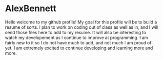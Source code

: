 # AlexBennett
Hello welcome to my github profile! My goal for this profile will be to build a resume of sorts. I plan to work on coding out of class as well as in, and I will send those files here to add to my resume. It will also be interesting to watch my developement as I continue to improve at programming. I am fairly new to it so I do not have much to add, and not much I am proud of yet. I am extremely excited to continue developing and learning more and more.  
